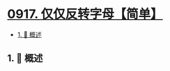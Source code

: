 # [0917. 仅仅反转字母【简单】](https://github.com/Tdahuyou/TNotes.leetcode/tree/main/notes/0917.%20%E4%BB%85%E4%BB%85%E5%8F%8D%E8%BD%AC%E5%AD%97%E6%AF%8D%E3%80%90%E7%AE%80%E5%8D%95%E3%80%91)

<!-- region:toc -->

- [1. 📝 概述](#1--概述)

<!-- endregion:toc -->

## 1. 📝 概述
